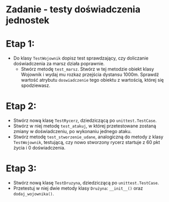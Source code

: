 # Zadanie - testy doświadczenia jednostek

# Etap 1:
- Do klasy `TestWojownik` dopisz test sprawdzający, czy doliczanie doświadczenia za marsz działa poprawnie.
    - Stwórz metodę `test_marsz`. Stwórz w tej metodzie obiekt klasy Wojownik i wydaj mu rozkaz przejścia dystansu 1000m. Sprawdź wartość atrybutu `doswiadczenie` tego obiektu z wartością, której się spodziewasz.

# Etap 2:
- Stwórz nową klasę `TestRycerz`, dziedziczącą po `unittest.TestCase`.
- Stwórz w niej metodę `test_atakuj`, w której przetestowane zostaną zmiany w doświadczeniu, po wykonaniu jednego ataku.
- Stwórz metodę `test_stworzenie_udane`, analogiczną do metody z klasy `TestWojownik`, testującą, czy nowo stworzony rycerz startuje z 60 pkt życia i 0 doświadczenia.

# Etap 3:
- Stwórz nową klasę `TestDruzyna`, dziedziczącą po `unittest.TestCase`.
- Przetestuj w niej dwie metody klasy `Drużyna`: `__init__()` oraz `dodaj_wojownika()`.